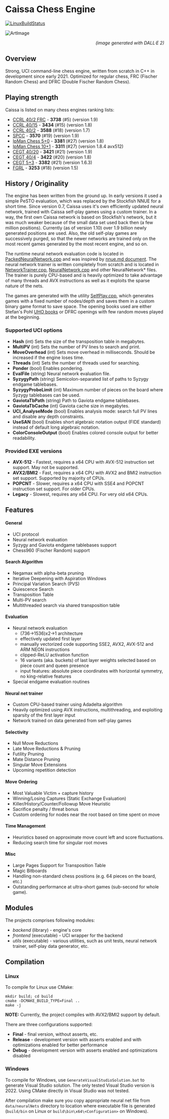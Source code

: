 # Caissa Chess Engine

[![LinuxBuildStatus](https://github.com/Witek902/Caissa/workflows/Linux/badge.svg)](https://github.com/Witek902/Caissa/actions/workflows/linux.yml)

![ArtImage](https://user-images.githubusercontent.com/5882734/193368109-abce432b-85e9-4f11-bb3c-57fd3d27db22.jpg?raw=true)
<p style='text-align: right;'><em>(image generated with DALL·E 2)</em></p>

## Overview

Strong, UCI command-line chess engine, written from scratch in C++ in development since early 2021. Optimized for regular chess, FRC (Fischer Random Chess) and DFRC (Double Fischer Random Chess).

## Playing strength

Caissa is listed on many chess engines ranking lists:

* [CCRL 40/2 FRC](https://ccrl.chessdom.com/ccrl/404FRC/) - **3738** (#5) (version 1.9)
* [CCRL 40/15](https://ccrl.chessdom.com/ccrl/4040/) - **3434** (#15) (version 1.8)
* [CCRL 40/2](https://ccrl.chessdom.com/ccrl/404/) - **3588** (#18) (version 1.7)
* [SPCC](https://www.sp-cc.de) - **3570** (#19) (version 1.9)
* [IpMan Chess 5+0](https://ipmanchess.yolasite.com/i7-11800h.php) - **3381** (#27) (version 1.8)
* [IpMan Chess 10+1](https://ipmanchess.yolasite.com/i9-7980xe.php) - **3311** (#27) (version 1.8.4 avx512)
* [CEGT 40/20](http://www.cegt.net/40_40%20Rating%20List/40_40%20SingleVersion/rangliste.html) - **3421** (#21) (version 1.9)
* [CEGT 40/4](http://www.cegt.net/40_4_Ratinglist/40_4_single/rangliste.html) - **3422** (#20) (version 1.8)
* [CEGT 5+3](http://www.cegt.net/5Plus3Rating/BestVersionsNEW/rangliste.html) - **3382** (#21) (version 1.6.3)
* [FGRL](http://www.fastgm.de/60-0.60.html) - **3253** (#18) (version 1.5)

## History / Originality

The engine has been written from the ground up. In early versions it used a simple PeSTO evaluation, which was replaced by the Stockfish NNUE for a short time. Since version 0.7, Caissa uses it's own efficiently updated neural network, trained with Caissa self-play games using a custom trainer. In a way, the first own Caissa network is based on Stockfish's network, but it was much weaker because of the small data set used back then (a few million positions). Currently (as of version 1.10) over 1.9 billion newly generated positions are used. Also, the old self-play games are successively purged, so that the newer networks are trained only on the most recent games generated by the most recent engine, and so on.

The runtime neural network evaluation code is located in [PackedNeuralNetwork.cpp](https://github.com/Witek902/Caissa/blob/devel/src/backend/PackedNeuralNetwork.cpp) and was inspired by [nnue.md document](https://github.com/glinscott/nnue-pytorch/blob/master/docs/nnue.md). The neural network trainer is written completely from scratch and is located in [NetworkTrainer.cpp](https://github.com/Witek902/Caissa/blob/devel/src/utils/NetworkTrainer.cpp), [NeuralNetwork.cpp](https://github.com/Witek902/Caissa/blob/devel/src/utils/NeuralNetwork.cpp) and other NeuralNetwork* files. The trainer is purely CPU-based and is heavily optimized to take advantage of many threads and AVX instructions as well as it exploits the sparse nature of the nets.

The games are generated with the utility [SelfPlay.cpp](https://github.com/Witek902/Caissa/blob/devel/src/utils/SelfPlay.cpp), which generates games with a fixed number of nodes/depth and saves them in a custom binary game format to save space. The opening books used are either Stefan's Pohl [UHO books](https://www.sp-cc.de/uho_2022.htm) or DFRC openings with few random moves played at the beginning.

### Supported UCI options

* **Hash** (int) Sets the size of the transposition table in megabytes.
* **MultiPV** (int) Sets the number of PV lines to search and print.
* **MoveOverhead** (int) Sets move overhead in milliseconds. Should be increased if the engine loses time.
* **Threads** (int) Sets the number of threads used for searching.
* **Ponder** (bool) Enables pondering.
* **EvalFile** (string) Neural network evaluation file.
* **SyzygyPath** (string) Semicolon-separated list of paths to Syzygy endgame tablebases.
* **SyzygyProbeLimit** (int) Maximum number of pieces on the board where Syzygy tablebases can be used.
* **GaviotaTbPath** (string) Path to Gaviota endgame tablebases.
* **GaviotaTbCache** (int) Gaviota cache size in megabytes.
* **UCI_AnalyseMode** (bool) Enables analysis mode: search full PV lines and disable any depth constraints.
* **UseSAN** (bool) Enables short algebraic notation output (FIDE standard) instead of default long algebraic notation.
* **ColorConsoleOutput** (bool) Enables colored console output for better readability.


### Provided EXE versions

* **AVX-512** - Fastest, requires a x64 CPU with AVX-512 instruction set support. May not be supported.
* **AVX2/BMI2** - Fast, requires a x64 CPU with AVX2 and BMI2 instruction set support. Supported by majority of CPUs.
* **POPCNT** - Slower, requires a x64 CPU with SSE4 and POPCNT instruction set support. For older CPUs.
* **Legacy** - Slowest, requires any x64 CPU. For very old x64 CPUs.


## Features

#### General
* UCI protocol
* Neural network evaluation
* Syzygy and Gaviota endgame tablebases support
* Chess960 (Fischer Random) support

#### Search Algorithm
* Negamax with alpha-beta pruning
* Iterative Deepening with Aspiration Windows
* Principal Variation Search (PVS)
* Quiescence Search
* Transposition Table
* Multi-PV search
* Multithreaded search via shared transposition table

#### Evaluation
* Neural network evaluation
  * (736&rarr;1536)x2&rarr;1 architecture
  * effectively updated first layer
  * manually vectorized code supporting SSE2, AVX2, AVX-512 and ARM NEON instructions
  * clipped-ReLU activation function
  * 16 variants (aka. buckets) of last layer weights selected based on piece count and queen presence
  * input features: absolute piece coordinates with horizontal symmetry, no king-relative features
* Special endgame evaluation routines

#### Neural net trainer
* Custom CPU-based trainer using Adadelta algorithm
* Heavily optimized using AVX instructions, multithreading, and exploiting sparsity of the first layer input
* Network trained on data generated from self-play games

#### Selectivity
* Null Move Reductions
* Late Move Reductions & Pruning
* Futility Pruning
* Mate Distance Pruning
* Singular Move Extensions
* Upcoming repetition detection

#### Move Ordering
* Most Valuable Victim + capture history
* Winning/Losing Captures (Static Exchange Evaluation)
* Killer/History/Counter/Followup Move Heuristic
* Sacrifice penalty / threat bonus
* Custom ordering for nodes near the root based on time spent on move

#### Time Management
* Heuristics based on approximate move count left and score fluctuations.
* Reducing search time for singular root moves

#### Misc
* Large Pages Support for Transposition Table
* Magic Bitboards
* Handling non-standard chess positions (e.g. 64 pieces on the board, etc.)
* Outstanding performance at ultra-short games (sub-second for whole game).

## Modules

The projects comprises following modules:
  * _backend_ (library) - engine's core
  * _frontend_ (executable) - UCI wrapper for the backend
  * _utils_ (executable) - various utilities, such as unit tests, neural network trainer, self-play data generator, etc.


## Compilation

### Linux

To compile for Linux use CMake:
```
mkdir build; cd build
cmake -DCMAKE_BUILD_TYPE=Final ..
make -j
```

**NOTE:** Currently, the project compiles with AVX2/BMI2 support by default.

There are three configurations supported:
* **Final** - final version, without asserts, etc.
* **Release** - development version with asserts enabled and with optimizations enabled for better performance
* **Debug** - development version with asserts enabled and optimizations disabled

### Windows

To compile for Windows, use `GenerateVisualStudioSolution.bat` to generate Visual Studio solution. The only tested Visual Studio version is 2022. Using CMake directly in Visual Studio was not tested.

After compilation make sure you copy appropriate neural net file from `data/neuralNets` directory to location where executable file is generated (`build/bin` on Linux or `build\bin\x64\<Configuration>` on Windows).
